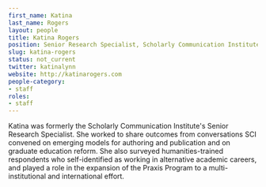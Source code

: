 ```yaml
---
first_name: Katina
last_name: Rogers
layout: people
title: Katina Rogers
position: Senior Research Specialist, Scholarly Communication Institute
slug: katina-rogers
status: not_current
twitter: katinalynn
website: http://katinarogers.com
people-category:
- staff
roles:
- staff
---
```


Katina was formerly the Scholarly Communication Institute's Senior Research Specialist. She worked to share outcomes from conversations SCI convened on emerging models for authoring and publication and on graduate education reform. She also surveyed humanities-trained respondents who self-identified as working in alternative academic careers, and played a role in the expansion of the Praxis Program to a multi-institutional and international effort.
